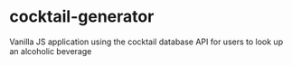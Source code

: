 # cocktail-generator
 Vanilla JS application using the cocktail database API for users to look up an alcoholic beverage
